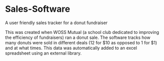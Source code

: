 # Sales-Software
A user friendly sales tracker for a donut fundraiser

This was created when WOSS Mutual (a school club dedicated to improving the efficiency of fundraisers) ran a donut sale.
The software tracks how many donuts were sold in different deals (12 for $10 as opposed to 1 for $1) and at what times. This data was automatically added to an excel spreadsheet using an external library.

